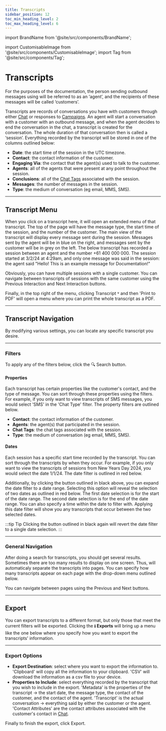```yaml
---
title: Transcripts
sidebar_position: 12
toc_min_heading_level: 2
toc_max_heading_level: 6
---
```


import BrandName from '@site/src/components/BrandName';

import CustomisableImage from '@site/src/components/CustomisableImage';
import Tag from '@site/src/components/Tag';

# Transcripts

For the purposes of the documentation, the person sending outbound messages using <BrandName/> will be referred to as an ‘agent’, and the recipients of these messages will be called ‘customers’.

Transcripts are records of conversations you have with customers through either [<BrandName/> Chat](./yabbr-chat/chat-settings.md#chat-tags) or responses to [Campaigns](./campaigns/general.md). An agent will start a conversation with a customer with an outbound message, and when the agent decides to end the conversation in the chat, a transcript is created for the conversation. The whole duration of that conversation then is called a ‘session’. Everything recorded by the transcript will be stored in one of the columns outlined below:

<CustomisableImage src="/img/transcripts-columns.png" alt="Transcript Column Names" width="800" />

- **Date**: the start time of the session in the UTC timezone.
- **Contact**: the contact information of the customer.
- **Engaging Via**: the contact that the agent(s) used to talk to the customer.
- **Agents**: all of the agents that were present at any point throughout the session. 
- **Conclusions**: all of the [Chat Tags](./yabbr-chat/chat-settings.md#chat-tags) associated with the session.
- **Messages**: the number of messages in the session.
- **Type**: the medium of conversation (eg email, MMS, SMS).

---

## Transcript Menu
When you click on a transcript here, it will open an extended menu of that transcript. The top of the page will have the message type, the start time of the session, and the number of the customer. The main view of the transcript will display every message sent during the session. Messages sent by the agent will be in blue on the right, and messages sent by the customer will be in grey on the left. The below transcript has recorded a session between an agent and the number +61 400 000 000. The session started at 3/2/24 at 4:29am, and only one message was said in the session: the agent said "Hello! This is an example message for Documentation!"

<CustomisableImage src="/img/transcript-annotation.png" alt="Transcript Expanded View Annotation" width="500" />

Obviously, you can have multiple sessions with a single customer. You can navigate between transcripts of sessions with the same customer using the <Tag colour="#FFFFFF" borderColour="#1582d8" fontColour="#1582d8">Previous Interaction</Tag> and <Tag colour="#FFFFFF" borderColour="#1582d8" fontColour="#1582d8">Next Interaction</Tag> buttons.

Finally, in the top right of the menu, clicking <Tag colour="#FFFFFF" borderColour="#1582d8" fontColour="#1582d8">Transcript ˅</Tag> and then 'Print to PDF' will open a menu where you can print the whole transcript as a PDF.

---

## Transcript Navigation

By modifying various settings, you can locate any specific transcript you desire.

---

### Filters

To apply any of the filters below, click the <Tag colour="#1582d8" borderColour="#1582d8" fontColour="#FFFFFF">🔍 Search</Tag> button.


#### Properties

Each transcript has certain properties like the customer's contact, and the type of message. You can sort through these properties using the filters. For example, if you only want to view transcripts of SMS messages, you would select 'SMS' in the 'Chat Type' filter. The property filters are outlined below.

<CustomisableImage src="/img/transcript-filters.png" alt="Transcript Filters" width="800" />


- **Contact**: the contact information of the customer. 
- **Agents**: the agent(s) that participated in the session.
- **Chat Tags**: the chat tags associated with the session.
- **Type**: the medium of conversation (eg email, MMS, SMS).


#### Dates

Each session has a specific start time recorded by the transcript. You can sort through the transcripts by when they occur. For example, if you only want to view the transcripts of sessions from New Years Day 2024, you would select the date 1/1/24. The date filter is outlined in red below. 

<CustomisableImage src="/img/transcript-date.png" alt="Transcript Date Selection" />


Additionally, by clicking the button outlined in black above, you can expand the date filter to a date range. Selecting this option will reveal the selection of two dates as outlined in red below. The first date selection is for the start of the date range. The second date selection is for the end of the date range. You can also specify a time within the date to filter with. Applying this date filter will show you any transcripts that occur between the two selected dates. 

<CustomisableImage src="/img/transcript-date-expand.png" alt="Transcript Date Selection Expanded" />


:::tip Tip
Clicking the button outlined in black again will revert the date filter to a single date selection.
:::


---

### General Navigation

After doing a search for transcripts, you should get several results. Sometimes there are too many results to display on one screen. Thus, <BrandName/> will automaticaly separate the transcripts into pages. You can specify how many transcripts appear on each page with the drop-down menu outlined below.

<CustomisableImage src="/img/transcript-pages.png" alt="Transcript Pages" />

You can navigate between pages using the <Tag colour="#FFFFFF" borderColour="#1582d8" fontColour="#1582d8">Previous</Tag> and <Tag colour="#FFFFFF" borderColour="#1582d8" fontColour="#1582d8">Next</Tag> buttons.

---

## Export

You can export transcripts to a different format, but only those that meet the current filters will be exported. Clicking the <Tag colour="#ced4da" borderColour="#ced4da" fontColour="#414042">**⭳ Exports**</Tag> will bring up a menu like the one below where you specify how you want to export the transcripts' information. 

<CustomisableImage src="/img/transcript-export.png" alt="Transcript Export Menu" />


---

### Export Options

- **Export Destination**: select where you want to export the information to. 'Clipboard' will copy all the information to your clipboard. 'CSV' will download the information as a csv file to your device.
- **Properties to Include**: select everything recorded by the transcript that you wish to include in the export. 'Metadata' is the properties of the transcript -> the start date, the message type, the contact of the customer, and the contact of the agent. 'Transcript' is the actual conversation -> everything said by either the customer or the agent. 'Contact Attributes' are the contact attributes associated with the customer's contact in [<BrandName/> Chat](./yabbr-chat/chat-settings.md#chat-tags).

Finally to finish the export, click <Tag colour="#1582d8" borderColour="#1582d8" fontColour="#FFFFFF">Export</Tag>.

